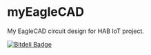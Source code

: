 # myEagleCAD

My EagleCAD circuit design for HAB IoT project.


[![Bitdeli Badge](https://d2weczhvl823v0.cloudfront.net/kunallanjewar/myeaglecad/trend.png)](https://bitdeli.com/free "Bitdeli Badge")


